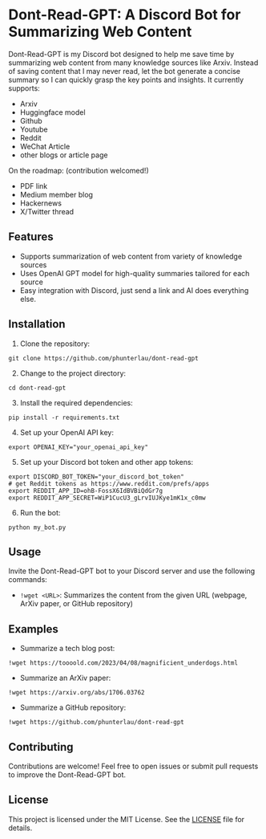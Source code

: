 # Dont-Read-GPT: A Discord Bot for Summarizing Web Content

Dont-Read-GPT is my Discord bot designed to help me save time by summarizing web content from many knowledge sources like Arxiv. Instead of saving content that I may never read, let the bot generate a concise summary so I can quickly grasp the key points and insights. It currently supports:

* Arxiv
* Huggingface model
* Github
* Youtube
* Reddit
* WeChat Article
* other blogs or article page

On the roadmap: (contribution welcomed!)
* PDF link
* Medium member blog
* Hackernews
* X/Twitter thread

## Features

- Supports summarization of web content from variety of knowledge sources
- Uses OpenAI GPT model for high-quality summaries tailored for each source
- Easy integration with Discord, just send a link and AI does everything else.

## Installation

1. Clone the repository:
```
git clone https://github.com/phunterlau/dont-read-gpt
```

2. Change to the project directory:
```
cd dont-read-gpt
```

3. Install the required dependencies:
```
pip install -r requirements.txt
```

4. Set up your OpenAI API key:
```
export OPENAI_KEY="your_openai_api_key"
```

5. Set up your Discord bot token and other app tokens:
```
export DISCORD_BOT_TOKEN="your_discord_bot_token"
# get Reddit tokens as https://www.reddit.com/prefs/apps
export REDDIT_APP_ID=ohB-FossX6IdBVBiQdGr7g
export REDDIT_APP_SECRET=WiP1CucU3_gLrvIUJKye1mK1x_c0mw
```

6. Run the bot:
```
python my_bot.py
```

## Usage

Invite the Dont-Read-GPT bot to your Discord server and use the following commands:

- `!wget <URL>`: Summarizes the content from the given URL (webpage, ArXiv paper, or GitHub repository)

## Examples

- Summarize a tech blog post:
```
!wget https://toooold.com/2023/04/08/magnificient_underdogs.html
```

- Summarize an ArXiv paper:
```
!wget https://arxiv.org/abs/1706.03762
```

- Summarize a GitHub repository:
```
!wget https://github.com/phunterlau/dont-read-gpt
```

## Contributing

Contributions are welcome! Feel free to open issues or submit pull requests to improve the Dont-Read-GPT bot.

## License

This project is licensed under the MIT License. See the [LICENSE](LICENSE) file for details.
